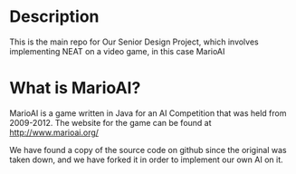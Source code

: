 # Description
This is the main repo for Our Senior Design Project, which involves implementing NEAT on a video game, in this case MarioAI

# What is MarioAI?
MarioAI is a game written in Java for an AI Competition that was held from 2009-2012.  The website for the game can be found at http://www.marioai.org/

We have found a copy of the source code on github since the original was taken down, and we have forked it in order to implement our own AI on it.
